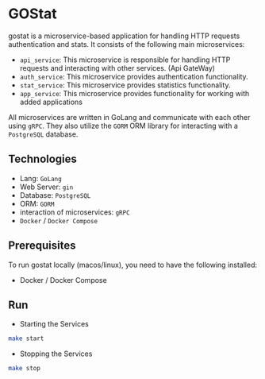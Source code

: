 # GOStat

gostat is a microservice-based application for handling HTTP requests authentication and stats. It consists of the following main microservices:

- `api_service`: This microservice is responsible for handling HTTP requests and interacting with other services. (Api GateWay)
- `auth_service`: This microservice provides authentication functionality.
- `stat_service`: This microservice provides statistics functionality.
- `app_service`: This microservice provides functionality for working with added applications

All microservices are written in GoLang and communicate with each other using `gRPC`. They also utilize the `GORM` ORM library for interacting with a `PostgreSQL` database.

## Technologies

- Lang: `GoLang`
- Web Server: `gin`
- Database: `PostgreSQL`
- ORM: `GORM`
- interaction of microservices: `gRPC`
- `Docker` / `Docker Compose`

## Prerequisites

To run gostat locally (macos/linux), you need to have the following installed:

- Docker / Docker Compose

## Run 

- Starting the Services

```sh
make start
```

- Stopping the Services

```sh
make stop
```